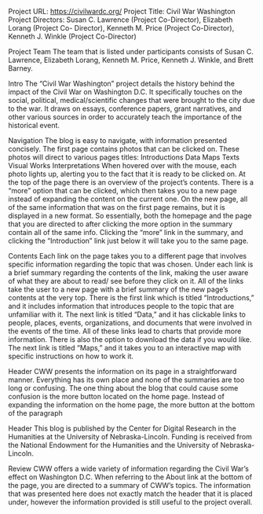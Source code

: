 Project URL: https://civilwardc.org/
Project Title: Civil War Washington
Project Directors: Susan C. Lawrence (Project Co-Director), Elizabeth Lorang (Project Co- Director), Kenneth M. Price (Project Co-Director), Kenneth J. Winkle (Project Co-Director)

Project Team
The team that is listed under participants consists of Susan C. Lawrence, Elizabeth Lorang, Kenneth M. Price, Kenneth J. Winkle, and Brett Barney. 

Intro
The “Civil War Washington” project details the history behind the impact of the Civil War on Washington D.C. It specifically touches on the social, political, medical/scientific changes that were brought to the city due to the war. It draws on essays, conference papers, grant narratives, and other various sources in order to accurately teach the importance of the historical event.



Navigation
The blog is easy to navigate, with information presented concisely. The first page contains photos that can be clicked on. These photos will direct to various pages titles: 
Introductions 
Data
Maps
Texts
Visual Works
Interpretations
When hovered over with the mouse, each photo lights up, alerting you to the fact that it is ready to be clicked on. At the top of the page there is an overview of the project’s contents. There is a “more” option that can be clicked, which then takes you to a new page instead of expanding the content on the current one. On the new page, all of the same information that was on the first page remains, but it is displayed in a new format. So essentially, both the homepage and the page that you are directed to after clicking the more option in the summary contain all of the same info. Clicking the “more” link in the summary, and clicking the “Introduction” link just below it will take you to the same page.


Contents
Each link on the page takes you to a different page that involves specific information regarding the topic that was chosen. Under each link is a brief summary regarding the contents of the link, making the user aware of what they are about to read/ see before they click on it. All of the links take the user to a new page with a brief summary of the new page’s contents at the very top. There is the first link which is titled “Introductions,” and it includes information that introduces people to the topic that are unfamiliar with it. The next link is titled “Data,” and it has clickable links to people, places, events, organizations, and documents that were involved in the events of the time. All of these links lead to charts that provide more information. There is also the option to download the data if you would like. The next link is titled “Maps,” and it takes you to an interactive map with specific instructions on how to work it. 

Header
CWW presents the information on its page in a straightforward manner. Everything has its own place and none of the summaries are too long or confusing. The one thing about the blog that could cause some confusion is the more button located on the home page. Instead of expanding the information on the home page, the more button at the bottom of the paragraph 

Header
This blog is published by the Center for Digital Research in the Humanities at the University of Nebraska-Lincoln. Funding is received from the National Endowment for the Humanities and the University of Nebraska-Lincoln. 



Review
CWW offers a wide variety of information regarding the Civil War’s effect on Washington D.C. When referring to the About link at the bottom of the page, you are directed to a summary of CWW’s topics. The information that was presented here does not exactly match the header that it is placed under, however the information provided is still useful to the project overall. 
